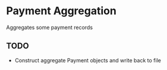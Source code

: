 # Payment Aggregation

Aggregates some payment records

## TODO

* Construct aggregate Payment objects and write back to file